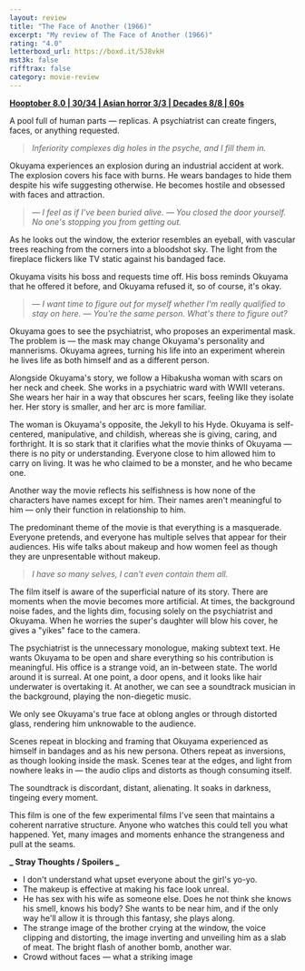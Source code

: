 ```yaml
---
layout: review
title: "The Face of Another (1966)"
excerpt: "My review of The Face of Another (1966)"
rating: "4.0"
letterboxd_url: https://boxd.it/5J8vkH
mst3k: false
rifftrax: false
category: movie-review
---
```


<b><a href="https://boxd.it/pOvfW/detail">Hooptober 8.0 | 30/34 | Asian horror 3/3 | Decades 8/8 | 60s</a></b>

A pool full of human parts — replicas. A psychiatrist can create fingers, faces, or anything requested.

<blockquote><i>Inferiority complexes dig holes in the psyche, and I fill them in.</i></blockquote>

Okuyama experiences an explosion during an industrial accident at work. The explosion covers his face with burns. He wears bandages to hide them despite his wife suggesting otherwise. He becomes hostile and obsessed with faces and attraction.

<blockquote><i>— I feel as if I've been buried alive.
— You closed the door yourself. No one's stopping you from getting out.</i></blockquote>

As he looks out the window, the exterior resembles an eyeball, with vascular trees reaching from the corners into a bloodshot sky. The light from the fireplace flickers like TV static against his bandaged face.

Okuyama visits his boss and requests time off. His boss reminds Okuyama that he offered it before, and Okuyama refused it, so of course, it's okay.

<blockquote><i>— I want time to figure out for myself whether I'm really qualified to stay on here.
— You're the same person. What's there to figure out?</i></blockquote>

Okuyama goes to see the psychiatrist, who proposes an experimental mask. The problem is — the mask may change Okuyama's personality and mannerisms. Okuyama agrees, turning his life into an experiment wherein he lives life as both himself and as a different person.

Alongside Okuyama's story, we follow a Hibakusha woman with scars on her neck and cheek. She works in a psychiatric ward with WWII veterans. She wears her hair in a way that obscures her scars, feeling like they isolate her. Her story is smaller, and her arc is more familiar.

The woman is Okuyama's opposite, the Jekyll to his Hyde. Okuyama is self-centered, manipulative, and childish, whereas she is giving, caring, and forthright. It is so stark that it clarifies what the movie thinks of Okuyama — there is no pity or understanding. Everyone close to him allowed him to carry on living. It was he who claimed to be a monster, and he who became one.

Another way the movie reflects his selfishness is how none of the characters have names except for him. Their names aren't meaningful to him — only their function in relationship to him.

The predominant theme of the movie is that everything is a masquerade. Everyone pretends, and everyone has multiple selves that appear for their audiences. His wife talks about makeup and how women feel as though they are unpresentable without makeup.

<blockquote><i>I have so many selves, I can't even contain them all.</i></blockquote>

The film itself is aware of the superficial nature of its story. There are moments when the movie becomes more artificial. At times, the background noise fades, and the lights dim, focusing solely on the psychiatrist and Okuyama. When he worries the super's daughter will blow his cover, he gives a "yikes" face to the camera.

The psychiatrist is the unnecessary monologue, making subtext text. He wants Okuyama to be open and share everything so his contribution is meaningful. His office is a strange void, an in-between state. The world around it is surreal. At one point, a door opens, and it looks like hair underwater is overtaking it. At another, we can see a soundtrack musician in the background, playing the non-diegetic music.

We only see Okuyama's true face at oblong angles or through distorted glass, rendering him unknowable to the audience.

Scenes repeat in blocking and framing that Okuyama experienced as himself in bandages and as his new persona. Others repeat as inversions, as though looking inside the mask. Scenes tear at the edges, and light from nowhere leaks in — the audio clips and distorts as though consuming itself.

The soundtrack is discordant, distant, alienating. It soaks in darkness, tingeing every moment.

This film is one of the few experimental films I've seen that maintains a coherent narrative structure. Anyone who watches this could tell you what happened. Yet, many images and moments enhance the strangeness and pull at the seams.

<b>**_ Stray Thoughts / Spoilers _**</b>

- I don't understand what upset everyone about the girl's yo-yo.
- The makeup is effective at making his face look unreal.
- He has sex with his wife as someone else. Does he not think she knows his smell, knows his body? She wants to be near him, and if the only way he'll allow it is through this fantasy, she plays along.
- The strange image of the brother crying at the window, the voice clipping and distorting, the image inverting and unveiling him as a slab of meat. The bright flash of another bomb, another war.
- Crowd without faces — what a striking image
